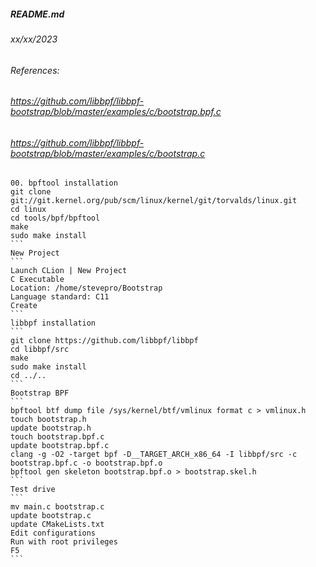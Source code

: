 ##### README.md
###### xx/xx/2023
###### References:
###### https://github.com/libbpf/libbpf-bootstrap/blob/master/examples/c/bootstrap.bpf.c
###### https://github.com/libbpf/libbpf-bootstrap/blob/master/examples/c/bootstrap.c
``````
00. bpftool installation
git clone git://git.kernel.org/pub/scm/linux/kernel/git/torvalds/linux.git
cd linux
cd tools/bpf/bpftool
make
sudo make install
```
New Project
```
Launch CLion | New Project
C Executable
Location: /home/stevepro/Bootstrap
Language standard: C11
Create
```
libbpf installation
```
git clone https://github.com/libbpf/libbpf
cd libbpf/src
make
sudo make install
cd ../..
```
Bootstrap BPF
```
bpftool btf dump file /sys/kernel/btf/vmlinux format c > vmlinux.h
touch bootstrap.h
update bootstrap.h
touch bootstrap.bpf.c
update bootstrap.bpf.c
clang -g -O2 -target bpf -D__TARGET_ARCH_x86_64 -I libbpf/src -c bootstrap.bpf.c -o bootstrap.bpf.o
bpftool gen skeleton bootstrap.bpf.o > bootstrap.skel.h
```
Test drive
```
mv main.c bootstrap.c
update bootstrap.c
update CMakeLists.txt
Edit configurations
Run with root privileges
F5
```
